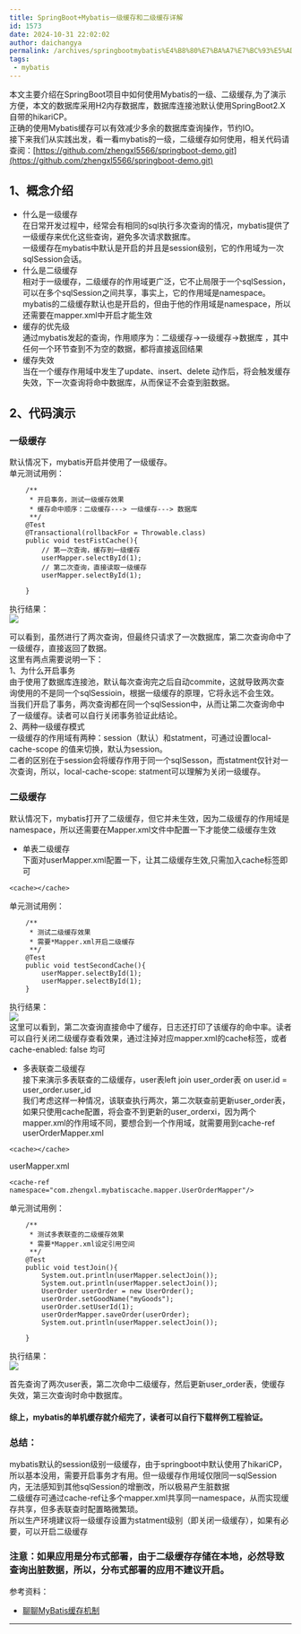 ```yaml
---
title: SpringBoot+Mybatis一级缓存和二级缓存详解
id: 1573
date: 2024-10-31 22:02:02
author: daichangya
permalink: /archives/springbootmybatis%E4%B8%80%E7%BA%A7%E7%BC%93%E5%AD%98%E5%92%8C%E4%BA%8C%E7%BA%A7%E7%BC%93%E5%AD%98%E8%AF%A6%E8%A7%A3/
tags: 
 - mybatis
---
```


本文主要介绍在SpringBoot项目中如何使用Mybatis的一级、二级缓存,为了演示方便，本文的数据库采用H2内存数据库，数据库连接池默认使用SpringBoot2.X自带的hikariCP。  
正确的使用Mybatis缓存可以有效减少多余的数据库查询操作，节约IO。  
接下来我们从实践出发，看一看mybatis的一级，二级缓存如何使用，相关代码请查阅：[https://github.com/zhengxl5566/springboot-demo.git](https://github.com/zhengxl5566/springboot-demo.git)

## 1、概念介绍

*   什么是一级缓存  
    在日常开发过程中，经常会有相同的sql执行多次查询的情况，mybatis提供了一级缓存来优化这些查询，避免多次请求数据库。  
    一级缓存在mybatis中默认是开启的并且是session级别，它的作用域为一次sqlSession会话。
*   什么是二级缓存  
    相对于一级缓存，二级缓存的作用域更广泛，它不止局限于一个sqlSession，可以在多个sqlSession之间共享，事实上，它的作用域是namespace。  
    mybatis的二级缓存默认也是开启的，但由于他的作用域是namespace，所以还需要在mapper.xml中开启才能生效
*   缓存的优先级  
    通过mybatis发起的查询，作用顺序为：二级缓存->一级缓存->数据库 ，其中任何一个环节查到不为空的数据，都将直接返回结果
*   缓存失效  
    当在一个缓存作用域中发生了update、insert、delete 动作后，将会触发缓存失效，下一次查询将命中数据库，从而保证不会查到脏数据。

## 2、代码演示

### 一级缓存

默认情况下，mybatis开启并使用了一级缓存。  
单元测试用例：

```
    /**
     * 开启事务，测试一级缓存效果
     * 缓存命中顺序：二级缓存---> 一级缓存---> 数据库
     **/
    @Test
    @Transactional(rollbackFor = Throwable.class)
    public void testFistCache(){
        // 第一次查询，缓存到一级缓存
        userMapper.selectById(1);
        // 第二次查询，直接读取一级缓存
        userMapper.selectById(1);

    }

```

执行结果：  
![](https://img2018.cnblogs.com/blog/1181064/201911/1181064-20191116235612319-87021059.png)

可以看到，虽然进行了两次查询，但最终只请求了一次数据库，第二次查询命中了一级缓存，直接返回了数据。  
这里有两点需要说明一下：  
1、为什么开启事务  
由于使用了数据库连接池，默认每次查询完之后自动commite，这就导致两次查询使用的不是同一个sqlSessioin，根据一级缓存的原理，它将永远不会生效。  
当我们开启了事务，两次查询都在同一个sqlSession中，从而让第二次查询命中了一级缓存。读者可以自行关闭事务验证此结论。  
2、两种一级缓存模式  
一级缓存的作用域有两种：session（默认）和statment，可通过设置local-cache-scope 的值来切换，默认为session。  
二者的区别在于session会将缓存作用于同一个sqlSesson，而statment仅针对一次查询，所以，local-cache-scope: statment可以理解为关闭一级缓存。

### 二级缓存

默认情况下，mybatis打开了二级缓存，但它并未生效，因为二级缓存的作用域是namespace，所以还需要在Mapper.xml文件中配置一下才能使二级缓存生效

*   单表二级缓存  
    下面对userMapper.xml配置一下，让其二级缓存生效,只需加入cache标签即可

```
<cache></cache>

```

单元测试用例：

```
    /**
     * 测试二级缓存效果
     * 需要*Mapper.xml开启二级缓存
     **/
    @Test
    public void testSecondCache(){
        userMapper.selectById(1);
        userMapper.selectById(1);
    }

```

执行结果：  
![](https://img2018.cnblogs.com/blog/1181064/201911/1181064-20191117002019625-2001025521.png)  
这里可以看到，第二次查询直接命中了缓存，日志还打印了该缓存的命中率。读者可以自行关闭二级缓存查看效果，通过注掉对应mapper.xml的cache标签，或者 cache-enabled: false 均可

*   多表联查二级缓存  
    接下来演示多表联查的二级缓存，user表left join user\_order表 on user.id = user\_order.user_id  
    我们考虑这样一种情况，该联查执行两次，第二次联查前更新user\_order表，如果只使用cache配置，将会查不到更新的user\_orderxi，因为两个mapper.xml的作用域不同，要想合到一个作用域，就需要用到cache-ref  
    userOrderMapper.xml

```
<cache></cache>

```

userMapper.xml

```
<cache-ref namespace="com.zhengxl.mybatiscache.mapper.UserOrderMapper"/>

```

单元测试用例：

```
    /**
     * 测试多表联查的二级缓存效果
     * 需要*Mapper.xml设定引用空间
     **/
    @Test
    public void testJoin(){
        System.out.println(userMapper.selectJoin());
        System.out.println(userMapper.selectJoin());
        UserOrder userOrder = new UserOrder();
        userOrder.setGoodName("myGoods");
        userOrder.setUserId(1);
        userOrderMapper.saveOrder(userOrder);
        System.out.println(userMapper.selectJoin());

    }

```

执行结果：  
![](https://img2018.cnblogs.com/blog/1181064/201911/1181064-20191117144858434-99423009.png)

首先查询了两次user表，第二次命中二级缓存，然后更新user_order表，使缓存失效，第三次查询时命中数据库。

#### 综上，mybatis的单机缓存就介绍完了，读者可以自行下载样例工程验证。

### 总结：

mybatis默认的session级别一级缓存，由于springboot中默认使用了hikariCP，所以基本没用，需要开启事务才有用。但一级缓存作用域仅限同一sqlSession内，无法感知到其他sqlSession的增删改，所以极易产生脏数据  
二级缓存可通过cache-ref让多个mapper.xml共享同一namespace，从而实现缓存共享，但多表联查时配置略微繁琐。  
所以生产环境建议将一级缓存设置为statment级别（即关闭一级缓存），如果有必要，可以开启二级缓存

### 注意：如果应用是分布式部署，由于二级缓存存储在本地，必然导致查询出脏数据，所以，分布式部署的应用不建议开启。

参考资料：

*   [聊聊MyBatis缓存机制](https://tech.meituan.com/2018/01/19/mybatis-cache.html)

* * *

